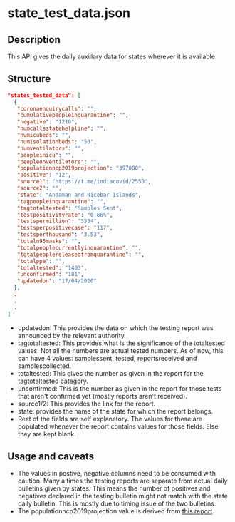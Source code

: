 # state_test_data.json

## Description

This API gives the daily auxillary data for states wherever it is available.

## Structure

```json
"states_tested_data": [
  {
   "coronaenquirycalls": "",
   "cumulativepeopleinquarantine": "",
   "negative": "1210",
   "numcallsstatehelpline": "",
   "numicubeds": "",
   "numisolationbeds": "50",
   "numventilators": "",
   "peopleinicu": "",
   "peopleonventilators": "",
   "populationncp2019projection": "397000",
   "positive": "12",
   "source1": "https://t.me/indiacovid/2550",
   "source2": "",
   "state": "Andaman and Nicobar Islands",
   "tagpeopleinquarantine": "",
   "tagtotaltested": "Samples Sent",
   "testpositivityrate": "0.86%",
   "testspermillion": "3534",
   "testsperpositivecase": "117",
   "testsperthousand": "3.53",
   "totaln95masks": "",
   "totalpeoplecurrentlyinquarantine": "",
   "totalpeoplereleasedfromquarantine": "",
   "totalppe": "",
   "totaltested": "1403",
   "unconfirmed": "181",
   "updatedon": "17/04/2020"
  },
  .
  .
  .
]
```

- updatedon: This provides the data on which the testing report was announced by the relevant authority.
- tagtotaltested: This provides what is the significance of the totaltested values. Not all the numbers are actual tested numbers. As of now, this can have 4 values: samplessent, tested, reportsreceived and samplescollected.
- totaltested: This gives the number as given in the report for the tagtotaltested category.
- unconfirmed: This is the number as given in the report for those tests that aren't confirmed yet (mostly reports aren't received).
- source1/2: This provides the link for the report.
- state: provides the name of the state for which the report belongs.
- Rest of the fields are self explanatory. The values for these are populated whenever the report contains values for those fields. Else they are kept blank.

## Usage and caveats

- The values in postive, negative columns need to be consumed with caution. Many a times the testing reports are separate from actual daily bulletins given by states. This means the number of positives and negatives declared in the testing bulletin might not match with the state daily bulletin. This is mostly due to timing issue of the two bulletins.
- The populationncp2019projection value is derived from [this report](https://nhm.gov.in/New_Updates_2018/Report_Population_Projection_2019.pdf).
